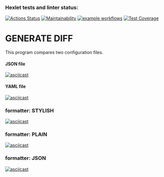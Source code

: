 ### Hexlet tests and linter status:
[![Actions Status](https://github.com/Alexander86-N/python-project-lvl2/workflows/hexlet-check/badge.svg)](https://github.com/Alexander86-N/python-project-lvl2/actions)
[![Maintainability](https://api.codeclimate.com/v1/badges/f77f128f08cfb8fcfb56/maintainability)](https://codeclimate.com/github/Alexander86-N/python-project-lvl2/maintainability)
[![example workflows](https://github.com/Alexander86-N/python-project-lvl2/actions/workflows/check-file.yml/badge.svg)](https://github.com/Alexander86-N/python-project-lvl2/actions)
[![Test Coverage](https://api.codeclimate.com/v1/badges/f77f128f08cfb8fcfb56/test_coverage)](https://codeclimate.com/github/Alexander86-N/python-project-lvl2/test_coverage)

# GENERATE DIFF
 This program compares two configuration files.

#### JSON file
[![asciicast](https://asciinema.org/a/mZJa8MxieJ6E8mgi54LXa4LlV.svg)](https://asciinema.org/a/mZJa8MxieJ6E8mgi54LXa4LlV)
#### YAML file
[![asciicast](https://asciinema.org/a/JWNV57njEjgPbDyvO3tp6ZD8c.svg)](https://asciinema.org/a/JWNV57njEjgPbDyvO3tp6ZD8c)
### formatter: STYLISH
[![asciicast](https://asciinema.org/a/kmGN3JGM0CYn4DG6cspQDbDJc.svg)](https://asciinema.org/a/kmGN3JGM0CYn4DG6cspQDbDJc)
### formatter: PLAIN
[![asciicast](https://asciinema.org/a/ENDq94Zvy64pwccl7LJXXmOf7.svg)](https://asciinema.org/a/ENDq94Zvy64pwccl7LJXXmOf7)
### formatter: JSON
[![asciicast](https://asciinema.org/a/5NH8z59t7OEYofS2oWhMw20fb.svg)](https://asciinema.org/a/5NH8z59t7OEYofS2oWhMw20fb)
